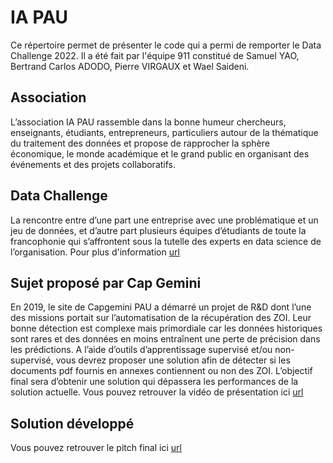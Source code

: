 # IA PAU

Ce répertoire permet de présenter le code qui a permi de remporter le Data Challenge 2022. Il a été fait par l'équipe 911 constitué de Samuel YAO, Bertrand Carlos ADODO, Pierre VIRGAUX et Wael Saideni.

## Association 

L’association IA PAU rassemble dans la bonne humeur chercheurs, enseignants, étudiants, entrepreneurs, particuliers autour de la thématique du traitement des données et propose de rapprocher la sphère économique, le monde académique et le grand public en organisant des événements et des projets collaboratifs.

## Data Challenge

La rencontre entre d’une part une entreprise avec une problématique et un jeu de données, et d’autre part plusieurs équipes d’étudiants de toute la francophonie qui s’affrontent sous la tutelle des experts en data science de l’organisation. Pour plus d'information [url](https://iapau.org/data-challenges/)

## Sujet proposé par Cap Gemini

En 2019, le site de Capgemini PAU a démarré un projet de R&D dont l’une des missions portait sur l’automatisation de la récupération des ZOI. Leur bonne détection est complexe mais primordiale car les données historiques sont rares et des données en moins entraînent une perte de précision dans les prédictions. A l’aide d’outils d’apprentissage supervisé et/ou non-supervisé, vous devrez proposer une solution afin de détecter si les documents pdf fournis en annexes contiennent ou non des ZOI. L’objectif final sera d’obtenir une solution qui dépassera les performances de la solution actuelle. Vous pouvez retrouver la vidéo de présentation ici [url](https://www.youtube.com/watch?v=iSY-lrouMfc)

## Solution développé



Vous pouvez retrouver le pitch final ici [url](https://www.youtube.com/watch?v=rZlwlQNY2Ks)